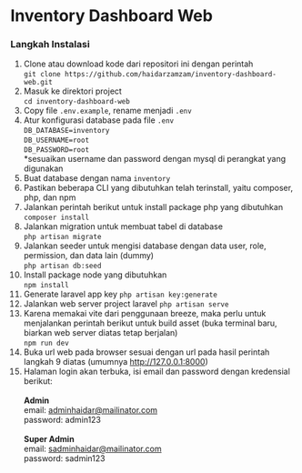 # Inventory Dashboard Web

### Langkah Instalasi

1. Clone atau download kode dari repositori ini dengan perintah<br>
`git clone https://github.com/haidarzamzam/inventory-dashboard-web.git`
2. Masuk ke direktori project<br>
`cd inventory-dashboard-web`
3. Copy file `.env.example`, rename menjadi `.env`
4. Atur konfigurasi database pada file `.env`<br>
`DB_DATABASE=inventory`<br>
`DB_USERNAME=root`<br>
`DB_PASSWORD=root`<br>
*sesuaikan username dan password dengan mysql di perangkat yang digunakan
5. Buat database dengan nama `inventory`
6. Pastikan beberapa CLI yang dibutuhkan telah terinstall, yaitu composer, php, dan npm
7. Jalankan perintah berikut untuk install package php yang dibutuhkan<br>
`composer install`
8. Jalankan migration untuk membuat tabel di database<br>
`php artisan migrate`
9. Jalankan seeder untuk mengisi database dengan data user, role, permission, dan data lain (dummy)<br>
`php artisan db:seed`
10. Install package node yang dibutuhkan<br>
`npm install`
11. Generate laravel app key
`php artisan key:generate`
12. Jalankan web server project laravel
`php artisan serve`
13. Karena memakai vite dari penggunaan breeze, maka perlu untuk menjalankan perintah berikut untuk build asset (buka terminal baru, biarkan web server diatas tetap berjalan)<br>
`npm run dev`
14. Buka url web pada browser sesuai dengan url pada hasil perintah langkah 9 diatas (umumnya http://127.0.0.1:8000)
15. Halaman login akan terbuka, isi email dan password dengan kredensial berikut:<br><br>
**Admin**<br>
email: adminhaidar@mailinator.com<br>
password: admin123<br><br>
**Super Admin**<br>
email: sadminhaidar@mailinator.com<br>
password: sadmin123<br><br>
